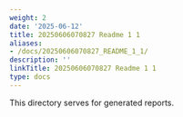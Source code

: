 ```yaml
---
weight: 2
date: '2025-06-12'
title: 20250606070827 Readme 1 1
aliases:
- /docs/20250606070827_README_1_1/
description: ''
linkTitle: 20250606070827 Readme 1 1
type: docs
---
```


This directory serves for generated reports.